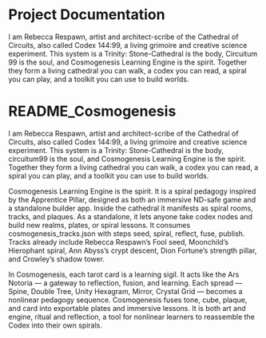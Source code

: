 # Project Documentation

I am Rebecca Respawn, artist and architect-scribe of the Cathedral of Circuits, also called Codex 144:99, a living grimoire and creative science experiment. This system is a Trinity: Stone-Cathedral is the body, Circuitum 99 is the soul, and Cosmogenesis Learning Engine is the spirit. Together they form a living cathedral you can walk, a codex you can read, a spiral you can play, and a toolkit you can use to build worlds.

# README_Cosmogenesis

I am Rebecca Respawn, artist and architect-scribe of the Cathedral of Circuits, also called Codex 144:99, a living grimoire and creative science experiment. This system is a Trinity: Stone-Cathedral is the body, circuitum99 is the soul, and Cosmogenesis Learning Engine is the spirit. Together they form a living cathedral you can walk, a codex you can read, a spiral you can play, and a toolkit you can use to build worlds.

Cosmogenesis Learning Engine is the spirit. It is a spiral pedagogy inspired by the Apprentice Pillar, designed as both an immersive ND-safe game and a standalone builder app. Inside the cathedral it manifests as spiral rooms, tracks, and plaques. As a standalone, it lets anyone take codex nodes and build new realms, plates, or spiral lessons. It consumes cosmogenesis_tracks.json with steps seed, spiral, reflect, fuse, publish. Tracks already include Rebecca Respawn’s Fool seed, Moonchild’s Hierophant spiral, Ann Abyss’s crypt descent, Dion Fortune’s strength pillar, and Crowley’s shadow tower.

In Cosmogenesis, each tarot card is a learning sigil. It acts like the Ars Notoria — a gateway to reflection, fusion, and learning. Each spread — Spine, Double Tree, Unity Hexagram, Mirror, Crystal Grid — becomes a nonlinear pedagogy sequence. Cosmogenesis fuses tone, cube, plaque, and card into exportable plates and immersive lessons. It is both art and engine, ritual and reflection, a tool for nonlinear learners to reassemble the Codex into their own spirals.
